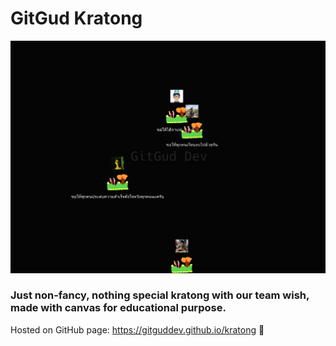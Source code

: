 # GitGud Kratong

![Thumbnail](./thumbnail.png)

### Just non-fancy, nothing special kratong with our team wish, made with canvas for educational purpose.
Hosted on GitHub page: https://gitguddev.github.io/kratong 🚀
